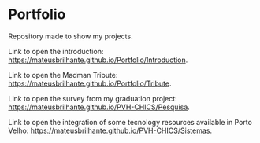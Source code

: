 # Portfolio
Repository made to show my projects.

Link to open the introduction: https://mateusbrilhante.github.io/Portfolio/Introduction.

Link to open the Madman Tribute: https://mateusbrilhante.github.io/Portfolio/Tribute.

Link to open the survey from my graduation project: https://mateusbrilhante.github.io/PVH-CHICS/Pesquisa.

Link to open the integration of some tecnology resources available in Porto Velho: https://mateusbrilhante.github.io/PVH-CHICS/Sistemas.

